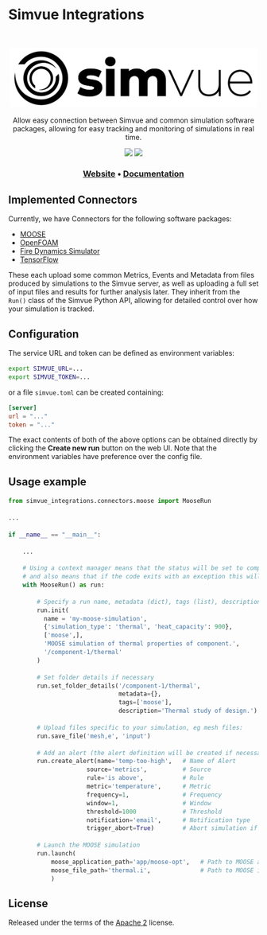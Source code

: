 # Simvue Integrations

<br/>

<p align="center">
  <picture>
    <source media="(prefers-color-scheme: dark)" srcset="https://github.com/simvue-io/.github/blob/5eb8cfd2edd3269259eccd508029f269d993282f/simvue-white.png" />
    <source media="(prefers-color-scheme: light)" srcset="https://github.com/simvue-io/.github/blob/5eb8cfd2edd3269259eccd508029f269d993282f/simvue-black.png" />
    <img alt="Simvue" src="https://github.com/simvue-io/.github/blob/5eb8cfd2edd3269259eccd508029f269d993282f/simvue-black.png" width="500">
  </picture>
</p>

<p align="center">
Allow easy connection between Simvue and common simulation software packages, allowing for easy tracking and monitoring of simulations in real time.
</p>

<div align="center">
<a href="https://github.com/simvue-io/client/blob/main/LICENSE" target="_blank"><img src="https://img.shields.io/github/license/simvue-io/client"/></a>
<img src="https://img.shields.io/badge/python-3.9%20%7C%203.10%20%7C%203.11%20%7C%203.12-blue">
</div>

<h3 align="center">
 <a href="https://simvue.io"><b>Website</b></a>
  •
  <a href="https://docs.simvue.io"><b>Documentation</b></a>
</h3>

## Implemented Connectors
Currently, we have Connectors for the following software packages:
- [MOOSE](https://mooseframework.inl.gov/)
- [OpenFOAM](https://www.openfoam.com/)
- [Fire Dynamics Simulator](https://pages.nist.gov/fds-smv/)
- [TensorFlow](https://www.tensorflow.org/)

These each upload some common Metrics, Events and Metadata from files produced by simulations to the Simvue server, as well as uploading a full set of input files and results for further analysis later. They inherit from the `Run()` class of the Simvue Python API, allowing for detailed control over how your simulation is tracked.

## Configuration
The service URL and token can be defined as environment variables:
```sh
export SIMVUE_URL=...
export SIMVUE_TOKEN=...
```
or a file `simvue.toml` can be created containing:
```toml
[server]
url = "..."
token = "..."
```
The exact contents of both of the above options can be obtained directly by clicking the **Create new run** button on the web UI. Note that the environment variables have preference over the config file.

## Usage example
```python
from simvue_integrations.connectors.moose import MooseRun

...

if __name__ == "__main__":

    ...

    # Using a context manager means that the status will be set to completed automatically,
    # and also means that if the code exits with an exception this will be reported to Simvue
    with MooseRun() as run:

        # Specify a run name, metadata (dict), tags (list), description, folder
        run.init(
          name = 'my-moose-simulation',                                # Run name
          {'simulation_type': 'thermal', 'heat_capacity': 900},        # Metadata
          ['moose',],                                                  # Tags
          'MOOSE simulation of thermal properties of component.',      # Description
          '/component-1/thermal'                                       # Folder path
        )

        # Set folder details if necessary
        run.set_folder_details('/component-1/thermal',                 # Full path to folder
                               metadata={},                            # Metadata
                               tags=['moose'],                         # Tags
                               description='Thermal study of design.') # Description

        # Upload files specific to your simulation, eg mesh files:
        run.save_file('mesh,e', 'input')

        # Add an alert (the alert definition will be created if necessary)
        run.create_alert(name='temp-too-high',   # Name of Alert
                      source='metrics',          # Source
                      rule='is above',           # Rule
                      metric='temperature',      # Metric
                      frequency=1,               # Frequency
                      window=1,                  # Window
                      threshold=1000             # Threshold
                      notification='email',      # Notification type
                      trigger_abort=True)        # Abort simulation if triggered

        # Launch the MOOSE simulation
        run.launch(
            moose_application_path='app/moose-opt',   # Path to MOOSE application
            moose_file_path='thermal.i',              # Path to MOOSE input file
            )

```

## License

Released under the terms of the [Apache 2](https://github.com/simvue-io/client/blob/main/LICENSE) license.
